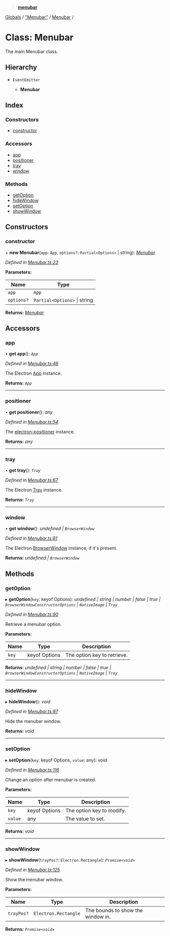> **[menubar](../README.md)**

[Globals](../globals.md) / ["Menubar"](../modules/_menubar_.md) / [Menubar](_menubar_.menubar.md) /

# Class: Menubar

The main Menubar class.

## Hierarchy

* `EventEmitter`

  * **Menubar**

## Index

### Constructors

* [constructor](_menubar_.menubar.md#constructor)

### Accessors

* [app](_menubar_.menubar.md#app)
* [positioner](_menubar_.menubar.md#positioner)
* [tray](_menubar_.menubar.md#tray)
* [window](_menubar_.menubar.md#window)

### Methods

* [getOption](_menubar_.menubar.md#getoption)
* [hideWindow](_menubar_.menubar.md#hidewindow)
* [setOption](_menubar_.menubar.md#setoption)
* [showWindow](_menubar_.menubar.md#showwindow)

## Constructors

###  constructor

\+ **new Menubar**(`app`: `App`, `options?`: `Partial<Options>` | string): *[Menubar](_menubar_.menubar.md)*

*Defined in [Menubar.ts:23](https://github.com/maxogden/menubar/blob/177deba/src/Menubar.ts#L23)*

**Parameters:**

Name | Type |
------ | ------ |
`app` | `App` |
`options?` | `Partial<Options>` \| string |

**Returns:** *[Menubar](_menubar_.menubar.md)*

## Accessors

###  app

• **get app**(): *`App`*

*Defined in [Menubar.ts:46](https://github.com/maxogden/menubar/blob/177deba/src/Menubar.ts#L46)*

The Electron [App](https://electronjs.org/docs/api/app)
instance.

**Returns:** *`App`*

___

###  positioner

• **get positioner**(): *any*

*Defined in [Menubar.ts:54](https://github.com/maxogden/menubar/blob/177deba/src/Menubar.ts#L54)*

The [electron-positioner](https://github.com/jenslind/electron-positioner)
instance.

**Returns:** *any*

___

###  tray

• **get tray**(): *`Tray`*

*Defined in [Menubar.ts:67](https://github.com/maxogden/menubar/blob/177deba/src/Menubar.ts#L67)*

The Electron [Tray](https://electronjs.org/docs/api/tray) instance.

**Returns:** *`Tray`*

___

###  window

• **get window**(): *undefined | `BrowserWindow`*

*Defined in [Menubar.ts:81](https://github.com/maxogden/menubar/blob/177deba/src/Menubar.ts#L81)*

The Electron [BrowserWindow](https://electronjs.org/docs/api/browser-window)
instance, if it's present.

**Returns:** *undefined | `BrowserWindow`*

## Methods

###  getOption

▸ **getOption**(`key`: keyof Options): *undefined | string | number | false | true | `BrowserWindowConstructorOptions` | `NativeImage` | `Tray`*

*Defined in [Menubar.ts:90](https://github.com/maxogden/menubar/blob/177deba/src/Menubar.ts#L90)*

Retrieve a menubar option.

**Parameters:**

Name | Type | Description |
------ | ------ | ------ |
`key` | keyof Options | The option key to retrieve.  |

**Returns:** *undefined | string | number | false | true | `BrowserWindowConstructorOptions` | `NativeImage` | `Tray`*

___

###  hideWindow

▸ **hideWindow**(): *void*

*Defined in [Menubar.ts:97](https://github.com/maxogden/menubar/blob/177deba/src/Menubar.ts#L97)*

Hide the menubar window.

**Returns:** *void*

___

###  setOption

▸ **setOption**(`key`: keyof Options, `value`: any): *void*

*Defined in [Menubar.ts:116](https://github.com/maxogden/menubar/blob/177deba/src/Menubar.ts#L116)*

Change an option after menubar is created.

**Parameters:**

Name | Type | Description |
------ | ------ | ------ |
`key` | keyof Options | The option key to modify. |
`value` | any | The value to set.  |

**Returns:** *void*

___

###  showWindow

▸ **showWindow**(`trayPos?`: `Electron.Rectangle`): *`Promise<void>`*

*Defined in [Menubar.ts:125](https://github.com/maxogden/menubar/blob/177deba/src/Menubar.ts#L125)*

Show the menubar window.

**Parameters:**

Name | Type | Description |
------ | ------ | ------ |
`trayPos?` | `Electron.Rectangle` | The bounds to show the window in.  |

**Returns:** *`Promise<void>`*